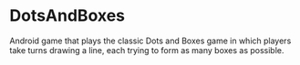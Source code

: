 # DotsAndBoxes
Android game that plays the classic Dots and Boxes game in which players take turns drawing a line, each trying to form as many boxes as possible.
